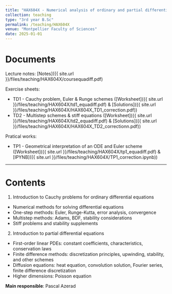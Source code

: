```yaml
---
title: "HAX604X - Numerical analysis of ordinary and partial differential equations"
collection: teaching
type: "3rd year B.Sc"
permalink: /teaching/HAX604X
venue: "Montpellier Faculty of Sciences"
date: 2025-01-01
---
```


Documents
======

Lecture notes: [Notes]({{ site.url }}/files/teaching/HAX604X/coursequadiff.pdf)

Exercise sheets: 
 - TD1 - Cauchy problem, Euler & Runge schemes ([Worksheet]({{ site.url }}/files/teaching/HAX604X/td1_equadiff.pdf) & [Solutions]({{ site.url }}/files/teaching/HAX604X/HAX604X_TD1_correction.pdf))
 - TD2 - Multistep schemes & stiff equations ([Worksheet]({{ site.url }}/files/teaching/HAX604X/td2_equadiff.pdf) & [Solutions]({{ site.url }}/files/teaching/HAX604X/HAX604X_TD2_correctionn.pdf))

Pratical works:
- TP1 - Geometrical interpretation of an ODE and Euler scheme ([Worksheet]({{ site.url }}/files/teaching/HAX604X/tp1_equadiff.pdf) & [IPYNB]({{ site.url }}/files/teaching/HAX604X/TP1_correction.ipynb))

***

Contents
======

1) Introduction to Cauchy problems for ordinary differential equations
- Numerical methods for solving differential equations
- One-step methods: Euler, Runge-Kutta, error analysis, convergence
- Multistep methods: Adams, BDF, stability considerations
- Stiff problems and stability supplements

2) Introduction to partial differential equations
- First-order linear PDEs: constant coefficients, characteristics, conservation laws
- Finite difference methods: discretization principles, upwinding, stability, and other schemes
- Diffusion equations: heat equation, convolution solution, Fourier series, finite difference discretization
- Higher dimensions: Poisson equation

**Main responsible**: Pascal Azerad



